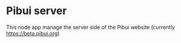 # Pibui server
        
This node app manage the server side of the Pibui website (currently https://beta.pibui.org)